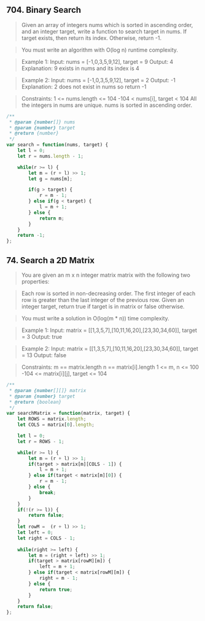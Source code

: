 ## 704. Binary Search
> Given an array of integers nums which is sorted in ascending order, and an integer target, write a function to search target in nums. If target exists, then return its index. Otherwise, return -1.

> You must write an algorithm with O(log n) runtime complexity.

 > Example 1:
Input: nums = [-1,0,3,5,9,12], target = 9
Output: 4
Explanation: 9 exists in nums and its index is 4

> Example 2:
Input: nums = [-1,0,3,5,9,12], target = 2
Output: -1
Explanation: 2 does not exist in nums so return -1
 
> Constraints:
1 <= nums.length <= 104
-104 < nums[i], target < 104
All the integers in nums are unique.
nums is sorted in ascending order.

```js
/**
 * @param {number[]} nums
 * @param {number} target
 * @return {number}
 */
var search = function(nums, target) {
    let l = 0;
    let r = nums.length - 1;

    while(r >= l) {
        let m = (r + l) >> 1;
        let g = nums[m];

        if(g > target) {
            r = m - 1;
        } else if(g < target) {
            l = m + 1;
        } else {
            return m;
        }
    }
    return -1;
};
```

## 74. Search a 2D Matrix

> You are given an m x n integer matrix matrix with the following two properties:

> Each row is sorted in non-decreasing order.
The first integer of each row is greater than the last integer of the previous row.
Given an integer target, return true if target is in matrix or false otherwise.

> You must write a solution in O(log(m * n)) time complexity.

> Example 1:
Input: matrix = [[1,3,5,7],[10,11,16,20],[23,30,34,60]], target = 3
Output: true

> Example 2:
Input: matrix = [[1,3,5,7],[10,11,16,20],[23,30,34,60]], target = 13
Output: false
 
> Constraints:
m == matrix.length
n == matrix[i].length
1 <= m, n <= 100
-104 <= matrix[i][j], target <= 104

```js
/**
 * @param {number[][]} matrix
 * @param {number} target
 * @return {boolean}
 */
var searchMatrix = function(matrix, target) {
    let ROWS = matrix.length;
    let COLS = matrix[0].length;

    let l = 0;
    let r = ROWS - 1;

    while(r >= l) {
        let m = (r + l) >> 1;
        if(target > matrix[m][COLS - 1]) {
            l = m + 1;
        } else if(target < matrix[m][0]) {
            r = m - 1;
        } else {
            break;
        }
    }
    if(!(r >= l)) {
        return false;
    }
    let rowM =  (r + l) >> 1;
    let left = 0;
    let right = COLS - 1;
    
    while(right >= left) {
        let m = (right + left) >> 1;
        if(target > matrix[rowM][m]) {
            left = m + 1;
        } else if(target < matrix[rowM][m]) {
            right = m - 1;
        } else {
            return true;
        }
    }
    return false;
};
```
